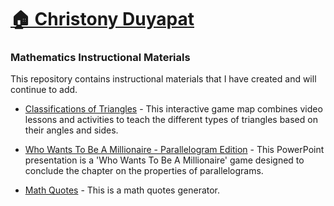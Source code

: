 # [🏠 Christony Duyapat](https://duyapat-christony.github.io) 

### Mathematics Instructional Materials
This repository contains instructional materials that I have created and will continue to add.

* [Classifications of Triangles](https://duyapat-christony.github.io/teaching_math/classifications_of_triangles.html) - This interactive game map combines video lessons and activities to teach the different types of triangles based on their angles and sides.

* [Who Wants To Be A Millionaire - Parallelogram Edition](https://duyapat-christony.github.io/teaching_math/wwtbm_parallelogram_edition.html) - This PowerPoint presentation is a 'Who Wants To Be A Millionaire' game designed to conclude the chapter on the properties of parallelograms.

* [Math Quotes](https://duyapat-christony.github.io/teaching_math/math_quotes.html) - This is a math quotes generator.
